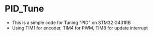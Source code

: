 # PID_Tune
- This is a simple code for Tuning "PID" on STM32 G431RB
- Using TIM1 for encoder, TIM4 for PWM, TIM8 for update interrupt
